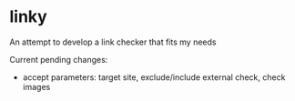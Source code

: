 # linky
An attempt to develop a link checker that fits my needs

Current pending changes:
- accept parameters: target site, exclude/include external check, check images
